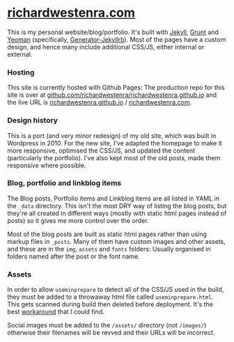 [richardwestenra.com](http://richardwestenra.com/)
===============

This is my personal website/blog/portfolio. It's built with [Jekyll](http://jekyllrb.com/), [Grunt](http://gruntjs.com/) and [Yeoman](http://yeoman.io/) (specifically, [Generator-Jekyllrb](https://github.com/robwierzbowski/generator-jekyllrb/)). Most of the pages have a custom design, and hence many include additional CSS/JS, either internal or external.

### Hosting

This site is currently hosted with Github Pages: The production repo for this site is over at [github.com/richardwestenra/richardwestenra.github.io](https://github.com/richardwestenra/richardwestenra.github.io) and the live URL is [richardwestenra.github.io](http://richardwestenra.github.io/) / [richardwestenra.com](http://richardwestenra.com/).

### Design history

This is a port (and very minor redesign) of my old site, which was built in Wordpress in 2010. For the new site, I've adapted the homepage to make it more responsive, optimised the CSS/JS, and updated the content (particularly the portfolio). I've also kept most of the old posts, made them responsive where possible.

### Blog, portfolio and linkblog items

The Blog posts, Portfolio items and Linkblog items are all listed in YAML in the `_data` directory. This isn't the most DRY way of listing the blog posts, but they're all created in different ways (mostly with static html pages instead of posts) so it gives me more control over the order.

Most of the blog posts are built as static html pages rather than using markup files in `_posts`. Many of them have custom images and other assets, and these are in the `img`, `assets` and `fonts` folders: Usually organised in folders named after the post or the font name.

### Assets
In order to allow `useminprepare` to detect all of the CSS/JS used in the build, they must be added to a throwaway html file called `useminprepare.html`. This gets scanned during build then deleted before deployment. It's the best [workaround](https://github.com/yeoman/grunt-usemin/pull/382#issuecomment-61409135) that I could find.

Social images must be added to the `/assets/` directory (not `/images/`) otherwise their filenames will be revved and their URLs will be incorrect.
